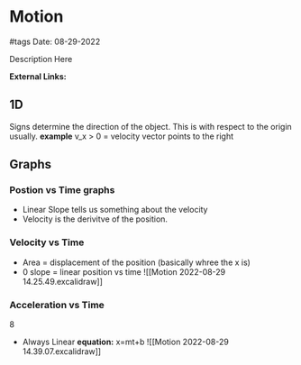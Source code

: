 # Motion
#tags
Date: 08-29-2022

Description Here

**External Links:**


## 1D
Signs determine the direction of the object. This is with respect to the origin usually.
**example**
 v_x > 0 = velocity vector points to the right
## Graphs
### Postion vs Time graphs
* Linear Slope tells us something about the velocity
* Velocity is the derivitve of the position.
### Velocity vs Time
* Area = displacement of the position (basically whree the x is)
* 0 slope = linear position vs time
![[Motion 2022-08-29 14.25.49.excalidraw]]

### Acceleration vs Time
8
* Always Linear
**equation:** x=mt+b
![[Motion 2022-08-29 14.39.07.excalidraw]]